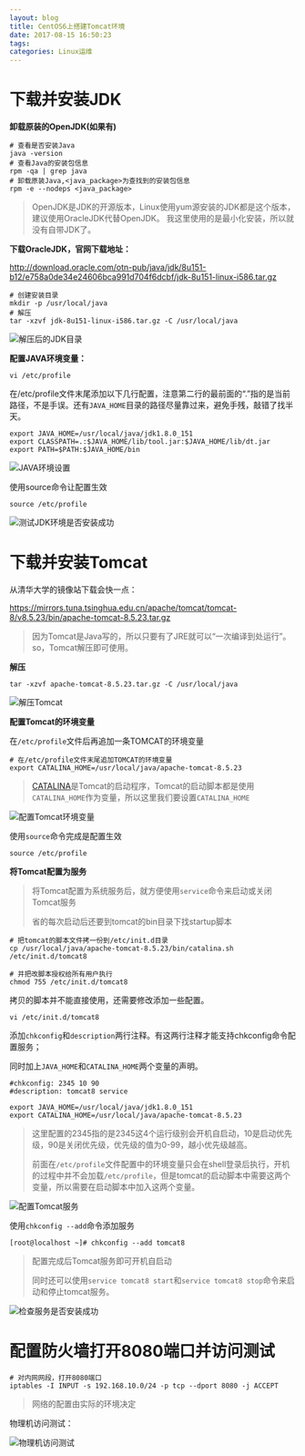 ```yaml
---
layout: blog
title: CentOS6上搭建Tomcat环境
date: 2017-08-15 16:50:23
tags:
categories: Linux运维
---
```


# 下载并安装JDK

**卸载原装的OpenJDK(如果有)**

```shell
# 查看是否安装Java
java -version
# 查看Java的安装包信息
rpm -qa | grep java
# 卸载原装Java,<java_package>为查找到的安装包信息
rpm -e --nodeps <java_package>
```

> OpenJDK是JDK的开源版本，Linux使用yum源安装的JDK都是这个版本，建议使用OracleJDK代替OpenJDK。
> 我这里使用的是最小化安装，所以就没有自带JDK了。

**下载OracleJDK，官网下载地址：**

http://download.oracle.com/otn-pub/java/jdk/8u151-b12/e758a0de34e24606bca991d704f6dcbf/jdk-8u151-linux-i586.tar.gz

```shell
# 创建安装目录
mkdir -p /usr/local/java
# 解压
tar -xzvf jdk-8u151-linux-i586.tar.gz -C /usr/local/java
```

![解压后的JDK目录](http://img.blog.csdn.net/20171128143021657?watermark/2/text/aHR0cDovL2Jsb2cuY3Nkbi5uZXQvSG9sbW9meQ==/font/5a6L5L2T/fontsize/400/fill/I0JBQkFCMA==/dissolve/70/gravity/SouthEast)

**配置JAVA环境变量：**

```
vi /etc/profile
```

在/etc/profile文件末尾添加以下几行配置，注意第二行的最前面的“.”指的是当前路径，不是手误。还有`JAVA_HOME`目录的路径尽量靠过来，避免手残，敲错了找半天。

```shell
export JAVA_HOME=/usr/local/java/jdk1.8.0_151
export CLASSPATH=.:$JAVA_HOME/lib/tool.jar:$JAVA_HOME/lib/dt.jar
export PATH=$PATH:$JAVA_HOME/bin
```

![JAVA环境设置](http://img.blog.csdn.net/20171128143120386?watermark/2/text/aHR0cDovL2Jsb2cuY3Nkbi5uZXQvSG9sbW9meQ==/font/5a6L5L2T/fontsize/400/fill/I0JBQkFCMA==/dissolve/70/gravity/SouthEast)

使用source命令让配置生效

```shell
source /etc/profile
```

![测试JDK环境是否安装成功](http://img.blog.csdn.net/20171128143347441?watermark/2/text/aHR0cDovL2Jsb2cuY3Nkbi5uZXQvSG9sbW9meQ==/font/5a6L5L2T/fontsize/400/fill/I0JBQkFCMA==/dissolve/70/gravity/SouthEast)

# 下载并安装Tomcat

从清华大学的镜像站下载会快一点：

https://mirrors.tuna.tsinghua.edu.cn/apache/tomcat/tomcat-8/v8.5.23/bin/apache-tomcat-8.5.23.tar.gz

> 因为Tomcat是Java写的，所以只要有了JRE就可以“一次编译到处运行”。so，Tomcat解压即可使用。

**解压**

```shell
tar -xzvf apache-tomcat-8.5.23.tar.gz -C /usr/local/java
```

![解压Tomcat](http://img.blog.csdn.net/20171128143448805?watermark/2/text/aHR0cDovL2Jsb2cuY3Nkbi5uZXQvSG9sbW9meQ==/font/5a6L5L2T/fontsize/400/fill/I0JBQkFCMA==/dissolve/70/gravity/SouthEast)

**配置Tomcat的环境变量**

在`/etc/profile`文件后再追加一条TOMCAT的环境变量

```shell
# 在/etc/profile文件末尾追加TOMCAT的环境变量
export CATALINA_HOME=/usr/local/java/apache-tomcat-8.5.23
```

> [CATALINA](http://tomcat.apache.org/tomcat-8.0-doc/api/org/apache/catalina/startup/Catalina.html)是Tomcat的启动程序，Tomcat的启动脚本都是使用`CATALINA_HOME`作为变量，所以这里我们要设置`CATALINA_HOME`

![配置Tomcat环境变量](http://img.blog.csdn.net/20171128143533299?watermark/2/text/aHR0cDovL2Jsb2cuY3Nkbi5uZXQvSG9sbW9meQ==/font/5a6L5L2T/fontsize/400/fill/I0JBQkFCMA==/dissolve/70/gravity/SouthEast)

使用`source`命令完成是配置生效

```shell
source /etc/profile
```

**将Tomcat配置为服务**

> 将Tomcat配置为系统服务后，就方便使用`service`命令来启动或关闭Tomcat服务
>
> 省的每次启动后还要到tomcat的bin目录下找startup脚本

```shell
# 把tomcat的脚本文件拷一份到/etc/init.d目录
cp /usr/local/java/apache-tomcat-8.5.23/bin/catalina.sh /etc/init.d/tomcat8

# 并把改脚本授权给所有用户执行
chmod 755 /etc/init.d/tomcat8
```

拷贝的脚本并不能直接使用，还需要修改添加一些配置。

```shell
vi /etc/init.d/tomcat8
```

添加`chkconfig`和`description`两行注释。有这两行注释才能支持chkconfig命令配置服务；

同时加上`JAVA_HOME`和`CATALINA_HOME`两个变量的声明。

```shell
#chkconfig: 2345 10 90
#description: tomcat8 service

export JAVA_HOME=/usr/local/java/jdk1.8.0_151
export CATALINA_HOME=/usr/local/java/apache-tomcat-8.5.23
```

> 这里配置的2345指的是2345这4个运行级别会开机自启动，10是启动优先级，90是关闭优先级，优先级的值为0-99，越小优先级越高。
>
> 前面在`/etc/profile`文件配置中的环境变量只会在shell登录后执行，开机的过程中并不会加载`/etc/profile`，但是tomcat的启动脚本中需要这两个变量，所以需要在启动脚本中加入这两个变量。

![配置Tomcat服务](http://img.blog.csdn.net/20171128143715873?watermark/2/text/aHR0cDovL2Jsb2cuY3Nkbi5uZXQvSG9sbW9meQ==/font/5a6L5L2T/fontsize/400/fill/I0JBQkFCMA==/dissolve/70/gravity/SouthEast)

使用`chkconfig --add`命令添加服务

```shell
[root@localhost ~]# chkconfig --add tomcat8
```

> 配置完成后Tomcat服务即可开机自启动
>
> 同时还可以使用`service tomcat8 start`和`service tomcat8 stop`命令来启动和停止tomcat服务。

![检查服务是否安装成功](http://img.blog.csdn.net/20171128143801312?watermark/2/text/aHR0cDovL2Jsb2cuY3Nkbi5uZXQvSG9sbW9meQ==/font/5a6L5L2T/fontsize/400/fill/I0JBQkFCMA==/dissolve/70/gravity/SouthEast)

# 配置防火墙打开8080端口并访问测试

```shell
# 对内网网段，打开8080端口
iptables -I INPUT -s 192.168.10.0/24 -p tcp --dport 8080 -j ACCEPT
```

> 网络的配置由实际的环境决定

物理机访问测试：

![物理机访问测试](http://img.blog.csdn.net/20171128143833074?watermark/2/text/aHR0cDovL2Jsb2cuY3Nkbi5uZXQvSG9sbW9meQ==/font/5a6L5L2T/fontsize/400/fill/I0JBQkFCMA==/dissolve/70/gravity/SouthEast)